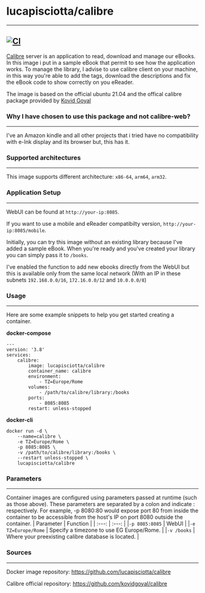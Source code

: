 # lucapisciotta/calibre
------------------------

[![CI](https://github.com/lucapisciotta/laboratory/actions/workflows/main.yml/badge.svg)](https://github.com/lucapisciotta/laboratory/actions/workflows/main.yml)
------------------------
[Calibre](https://github.com/kovidgoyal/calibre) server is an application to read, download and manage our eBooks.
In this image i put in a sample eBook that permit to see how the application works.
To manage the library, I advise to use calibre client on your machine, in this way you're able to add the tags, download the descriptions and fix the eBook code to show correctly on you eReader.

The image is based on the official ubuntu 21.04 and the offical calibre package provided by [Kovid Goyal](https://github.com/kovidgoyal/calibre)

### Why I have chosen to use this package and not calibre-web?
------------------------
I've an Amazon kindle and all other projects that i tried have no compatibility with e-Ink display and its browser but, this has it.

### Supported architectures
------------------------
This image supports different architecture: `x86-64`, `arm64`, `arm32`.

### Application Setup
------------------------
WebUI can be found at `http://your-ip:8085`.

If you want to use a mobile and eReader compatibilty version, `http://your-ip:8085/mobile`.

Initially, you can try this image without an existing library because I've added a sample eBook. When you're ready and you've created your library you can simply pass it to `/books`.

I've enabled the function to add new ebooks directly from the WebUI but this is available only from the same local network (With an IP in these subnets `192.168.0.0/16`, `172.16.0.0/12` and `10.0.0.0/8`)

### Usage
------------------------
Here are some example snippets to help you get started creating a container.

**docker-compose**
```
---
version: '3.8'
services:
    calibre:
        image: lucapisciotta/calibre
        container_name: calibre
        environment:
            - TZ=Europe/Rome
        volumes:
            - /path/to/calibre/library:/books
        ports:
            - 8085:8085
        restart: unless-stopped
```
**docker-cli**
```
docker run -d \
    --name=calibre \
    -e TZ=Europe/Rome \
    -p 8085:8085 \
    -v /path/to/calibre/library:/books \
    --restart unless-stopped \
    lucapisciotta/calibre
```
### Parameters
------------------------
Container images are configured using parameters passed at runtime (such as those above). These parameters are separated by a colon and indicate <external>:<internal> respectively. For example, -p 8080:80 would expose port 80 from inside the container to be accessible from the host's IP on port 8080 outside the container.
| Parameter | Function |
| :---: | :---: |
|`-p 8085:8085` | WebUI |
|`-e TZ=Europe/Rome` | Specify a timezone to use EG Europe/Rome. |
|`-v /books` | Where your preexisting calibre database is located. |

### Sources
------------------------
Docker image repository: https://github.com/lucapisciotta/calibre

Calibre official repository: https://github.com/kovidgoyal/calibre